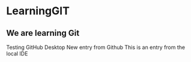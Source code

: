 # LearningGIT
<h2>We are learning Git</h2>
Testing GitHub Desktop
New entry from Github
This is an entry from the local IDE
